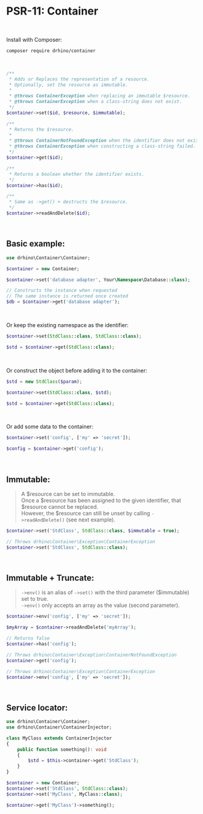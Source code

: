 # PSR-11: Container

<br />

Install with Composer:
```bash
composer require drhino/container
```

<br />

```php
/**
 * Adds or Replaces the representation of a resource.
 * Optionally, set the resource as immutable.
 *
 * @throws ContainerException when replacing an immutable $resource.
 * @throws ContainerException when a class-string does not exist.
 */
$container->set($id, $resource, $immutable);

/** 
 * Returns the $resource.
 *
 * @throws ContainerNotFoundException when the identifier does not exist.
 * @throws ContainerException when constructing a class-string failed.
 */
$container->get($id);

/**
 * Returns a boolean whether the identifier exists.
 */
$container->has($id);

/** 
 * Same as ->get() + destructs the $resource.
 */
$container->readAndDelete($id);
```

<br />

## Basic example:

```php
use drhino\Container\Container;

$container = new Container;

$container->set('database adapter', Your\Namespace\Database::class);

// Constructs the instance when requested
// The same instance is returned once created
$db = $container->get('database adapter');
```

<br />

Or keep the existing namespace as the identifier:

```php
$container->set(StdClass::class, StdClass::class);

$std = $container->get(StdClass::class);
```

<br />

Or construct the object before adding it to the container:

```php
$std = new StdClass($param);

$container->set(StdClass::class, $std);

$std = $container->get(StdClass::class);
```

<br />

Or add some data to the container:

```php
$container->set('config', ['my' => 'secret']);

$config = $container->get('config');
```

<br />

## Immutable:

> A $resource can be set to immutable. \
> Once a $resource has been assigned to the given identifier, that $resource cannot be replaced. \
> However, the $resource can still be unset by calling `->readAndDelete()` (see next example).

```php
$container->set('StdClass', StdClass::class, $immutable = true);

// Throws drhino\Container\Exception\ContainerException
$container->set('StdClass', StdClass::class);
```

<br />

## Immutable + Truncate:

> `->env()` is an alias of `->set()` with the third parameter ($immutable) set to true. \
> `->env()` only accepts an array as the value (second parameter).

```php
$container->env('config', ['my' => 'secret']);

$myArray = $container->readAndDelete('myArray');

// Returns false
$container->has('config');

// Throws drhino\Container\Exception\ContainerNotFoundException
$container->get('config');

// Throws drhino\Container\Exception\ContainerException
$container->env('config', ['my' => 'secret']);
```

<br />

## Service locator:

```php
use drhino\Container\Container;
use drhino\Container\ContainerInjector;

class MyClass extends ContainerInjector
{
    public function something(): void
    {
        $std = $this->container->get('StdClass');
    }
}

$container = new Container;
$container->set('StdClass', StdClass::class);
$container->set('MyClass', MyClass::class);

$container->get('MyClass')->something();
```
